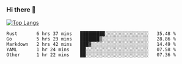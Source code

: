 ### Hi there 👋

<!--
**3Xpl0it3r/3Xpl0it3r** is a ✨ _special_ ✨ repository because its `README.md` (this file) appears on your GitHub profile.

Here are some ideas to get you started:

- 🔭 I’m currently working on ...
- 🌱 I’m currently learning ...
- 👯 I’m looking to collaborate on ...
- 🤔 I’m looking for help with ...
- 💬 Ask me about ...
- 📫 How to reach me: ...
- 😄 Pronouns: ...
- ⚡ Fun fact: ...
-->


[![Top Langs](https://github-readme-stats.vercel.app/api/top-langs/?username=3Xpl0it3r&layout=compact)](https://github.com/3Xpl0it3r/3Xpl0it3r)

<!--START_SECTION:waka-->

```text
Rust       6 hrs 37 mins   █████████░░░░░░░░░░░░░░░░   35.48 %
Go         5 hrs 23 mins   ███████▒░░░░░░░░░░░░░░░░░   28.86 %
Markdown   2 hrs 42 mins   ███▓░░░░░░░░░░░░░░░░░░░░░   14.49 %
YAML       1 hr 24 mins    ██░░░░░░░░░░░░░░░░░░░░░░░   07.58 %
Other      1 hr 22 mins    ██░░░░░░░░░░░░░░░░░░░░░░░   07.36 %
```

<!--END_SECTION:waka-->
